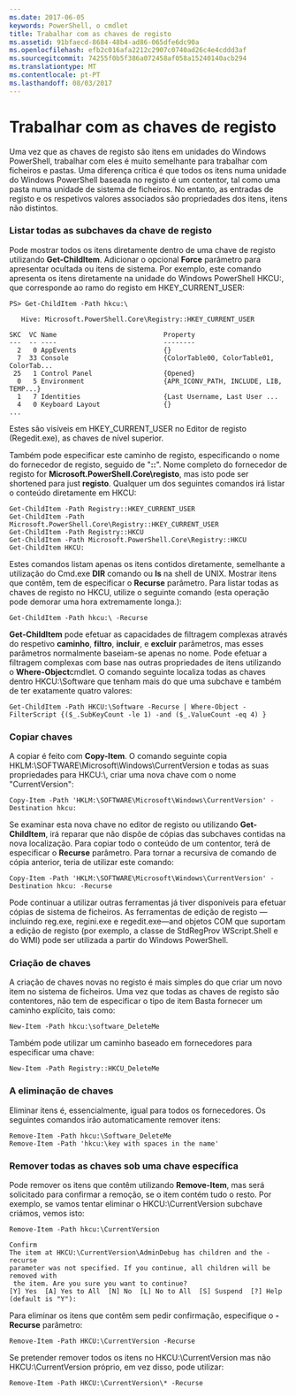 ```yaml
---
ms.date: 2017-06-05
keywords: PowerShell, o cmdlet
title: Trabalhar com as chaves de registo
ms.assetid: 91bfaecd-8684-48b4-ad86-065dfe6dc90a
ms.openlocfilehash: efb2c016afa2212c2907c0740ad26c4e4cddd3af
ms.sourcegitcommit: 74255f0b5f386a072458af058a15240140acb294
ms.translationtype: MT
ms.contentlocale: pt-PT
ms.lasthandoff: 08/03/2017
---
```

# <a name="working-with-registry-keys"></a>Trabalhar com as chaves de registo
Uma vez que as chaves de registo são itens em unidades do Windows PowerShell, trabalhar com eles é muito semelhante para trabalhar com ficheiros e pastas. Uma diferença crítica é que todos os itens numa unidade do Windows PowerShell baseada no registo é um contentor, tal como uma pasta numa unidade de sistema de ficheiros. No entanto, as entradas de registo e os respetivos valores associados são propriedades dos itens, itens não distintos.

### <a name="listing-all-subkeys-of-a-registry-key"></a>Listar todas as subchaves da chave de registo
Pode mostrar todos os itens diretamente dentro de uma chave de registo utilizando **Get-ChildItem**. Adicionar o opcional **Force** parâmetro para apresentar ocultada ou itens de sistema. Por exemplo, este comando apresenta os itens diretamente na unidade do Windows PowerShell HKCU:, que corresponde ao ramo do registo em HKEY_CURRENT_USER:

```
PS> Get-ChildItem -Path hkcu:\

   Hive: Microsoft.PowerShell.Core\Registry::HKEY_CURRENT_USER

SKC  VC Name                           Property
---  -- ----                           --------
  2   0 AppEvents                      {}
  7  33 Console                        {ColorTable00, ColorTable01, ColorTab...
 25   1 Control Panel                  {Opened}
  0   5 Environment                    {APR_ICONV_PATH, INCLUDE, LIB, TEMP...}
  1   7 Identities                     {Last Username, Last User ...
  4   0 Keyboard Layout                {}
...
```

Estes são visíveis em HKEY_CURRENT_USER no Editor de registo (Regedit.exe), as chaves de nível superior.

Também pode especificar este caminho de registo, especificando o nome do fornecedor de registo, seguido de "**::**". Nome completo do fornecedor de registo for **Microsoft.PowerShell.Core\\registo**, mas isto pode ser shortened para just **registo**. Qualquer um dos seguintes comandos irá listar o conteúdo diretamente em HKCU:

```
Get-ChildItem -Path Registry::HKEY_CURRENT_USER
Get-ChildItem -Path Microsoft.PowerShell.Core\Registry::HKEY_CURRENT_USER
Get-ChildItem -Path Registry::HKCU
Get-ChildItem -Path Microsoft.PowerShell.Core\Registry::HKCU
Get-ChildItem HKCU:
```

Estes comandos listam apenas os itens contidos diretamente, semelhante a utilização do Cmd.exe **DIR** comando ou **ls** na shell de UNIX. Mostrar itens que contêm, tem de especificar o **Recurse** parâmetro. Para listar todas as chaves de registo no HKCU, utilize o seguinte comando (esta operação pode demorar uma hora extremamente longa.):

```
Get-ChildItem -Path hkcu:\ -Recurse
```

**Get-ChildItem** pode efetuar as capacidades de filtragem complexas através do respetivo **caminho**, **filtro**, **incluir**, e **excluir** parâmetros, mas esses parâmetros normalmente baseiam-se apenas no nome. Pode efetuar a filtragem complexas com base nas outras propriedades de itens utilizando o **Where-Object**cmdlet. O comando seguinte localiza todas as chaves dentro HKCU:\\Software que tenham mais do que uma subchave e também de ter exatamente quatro valores:

```
Get-ChildItem -Path HKCU:\Software -Recurse | Where-Object -FilterScript {($_.SubKeyCount -le 1) -and ($_.ValueCount -eq 4) }
```

### <a name="copying-keys"></a>Copiar chaves
A copiar é feito com **Copy-Item**. O comando seguinte copia HKLM:\\SOFTWARE\\Microsoft\\Windows\\CurrentVersion e todas as suas propriedades para HKCU:\\, criar uma nova chave com o nome "CurrentVersion":

```
Copy-Item -Path 'HKLM:\SOFTWARE\Microsoft\Windows\CurrentVersion' -Destination hkcu:
```

Se examinar esta nova chave no editor de registo ou utilizando **Get-ChildItem**, irá reparar que não dispõe de cópias das subchaves contidas na nova localização. Para copiar todo o conteúdo de um contentor, terá de especificar o **Recurse** parâmetro. Para tornar a recursiva de comando de cópia anterior, teria de utilizar este comando:

```
Copy-Item -Path 'HKLM:\SOFTWARE\Microsoft\Windows\CurrentVersion' -Destination hkcu: -Recurse
```

Pode continuar a utilizar outras ferramentas já tiver disponíveis para efetuar cópias de sistema de ficheiros. As ferramentas de edição de registo — incluindo reg.exe, regini.exe e regedit.exe—and objetos COM que suportam a edição de registo (por exemplo, a classe de StdRegProv WScript.Shell e do WMI) pode ser utilizada a partir do Windows PowerShell.

### <a name="creating-keys"></a>Criação de chaves
A criação de chaves novas no registo é mais simples do que criar um novo item no sistema de ficheiros. Uma vez que todas as chaves de registo são contentores, não tem de especificar o tipo de item Basta fornecer um caminho explícito, tais como:

```
New-Item -Path hkcu:\software_DeleteMe
```

Também pode utilizar um caminho baseado em fornecedores para especificar uma chave:

```
New-Item -Path Registry::HKCU_DeleteMe
```

### <a name="deleting-keys"></a>A eliminação de chaves
Eliminar itens é, essencialmente, igual para todos os fornecedores. Os seguintes comandos irão automaticamente remover itens:

```
Remove-Item -Path hkcu:\Software_DeleteMe
Remove-Item -Path 'hkcu:\key with spaces in the name'
```

### <a name="removing-all-keys-under-a-specific-key"></a>Remover todas as chaves sob uma chave específica
Pode remover os itens que contêm utilizando **Remove-Item**, mas será solicitado para confirmar a remoção, se o item contém tudo o resto. Por exemplo, se vamos tentar eliminar o HKCU:\\CurrentVersion subchave criámos, vemos isto:

```
Remove-Item -Path hkcu:\CurrentVersion

Confirm
The item at HKCU:\CurrentVersion\AdminDebug has children and the -recurse
parameter was not specified. If you continue, all children will be removed with
 the item. Are you sure you want to continue?
[Y] Yes  [A] Yes to All  [N] No  [L] No to All  [S] Suspend  [?] Help
(default is "Y"):
```

Para eliminar os itens que contêm sem pedir confirmação, especifique o **-Recurse** parâmetro:

```
Remove-Item -Path HKCU:\CurrentVersion -Recurse
```

Se pretender remover todos os itens no HKCU:\\CurrentVersion mas não HKCU:\\CurrentVersion próprio, em vez disso, pode utilizar:

```
Remove-Item -Path HKCU:\CurrentVersion\* -Recurse
```


